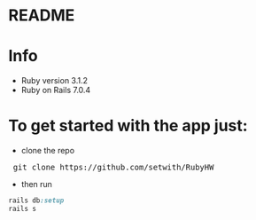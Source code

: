 # README

# Info

- Ruby version 3.1.2
- Ruby on Rails 7.0.4

#

# To get started with the app just:

- clone the repo
<pre> git clone https://github.com/setwith/RubyHW </pre>

- then run

```ruby
rails db:setup
rails s
```
